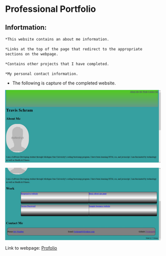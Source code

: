 # Professional Portfolio

## Infortmation:

    *This website contains an about me information.

    *Links at the top of the page that redirect to the appropriate sections on the webpage.

    *Contains other projects that I have completed.

    *My personal contact information.

- The following is capture of the completed website.

![Webpage image](./Assets/ss1.jpg)

![Webpage image](./Assets/ss2.jpg)

Link to webpage: [Profolio](https://tschram93.github.io/portfolio/)
